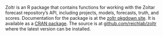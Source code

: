 Zoltr is an R package that contains functions for working with the Zoltar forecast repository’s API, including projects, models, forecasts, truth, and scores. Documentation for the package is at the [zoltr pkgdown site](http://reichlab.io/zoltr/). It is available as a [CRAN package](https://cran.r-project.org/web/packages/zoltr/index.html). The source is at [github.com/reichlab/zoltr](https://github.com/reichlab/zoltr) where the latest version can be installed.
